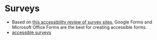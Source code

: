 
# Surveys

- Based on [this accessibility review of survey sites](https://www.washington.edu/accessibility/2021/09/28/online-survey-tools/), Google Forms and Microsoft Office Forms are the best for creating accessible forms.
- [accessible surveys](https://accessiblesurveys.com/home/intro)
